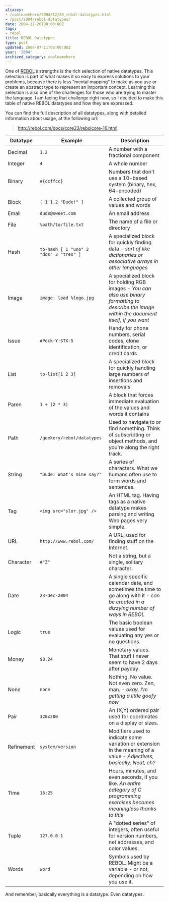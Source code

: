 ```yaml
---
aliases:
- /coolnamehere/2004/12/26_rebol-datatypes.html
- /post/2004/rebol-datatypes/
date: 2004-12-26T00:00:00Z
tags:
- rebol
title: REBOL Datatypes
type: post
updated: 2009-07-11T00:00:00Z
year: '2004'
archived_category: coolnamehere
---
```


One of [REBOL](http://www.rebol.com/)'s strengths is the rich selection of 
native datatypes.  This selection is part of what makes it so easy to express 
solutions to your problems, because there is less "mental mapping" to make as 
you use or create an abstract type to represent an important concept. Learning 
this selection is also one of the challenges for those who are trying to 
master the language. I am facing that challenge right now, so I decided to 
make this table of native REBOL datatypes and how they are expressed.
<!-- TEASER_END -->

You can find the full description of all datatypes, along with detailed 
information about usage, at the following url:

> <http://rebol.com/docs/core23/rebolcore-16.html>

Datatype   | Example                                | Description                                                        
-----------|----------------------------------------|--------------------------------------------------------------------
Decimal    | `1.2`                                  | A number with a fractional component                               
Integer    | `4`                                    | A whole number                                                     
Binary     | `#{ccffcc}`                            | Numbers that don't use a 10-based system (binary, hex, 64-encoded) 
Block      | `[ 1 1.2 "Dude!" ]`                    | A collected group of values and words                              
Email      | `dude@sweet.com`                       | An email address                                                   
File       | `%path/to/file.txt`                    | The name of a file or directory                                    
Hash       | `to-hash [ 1 "uno" 2 "dos" 3 "tres" ]` | A specialized block for quickly finding data - *sort of like dictionaries or associative arrays in other languages*
Image      | `image: load %logo.jpg`                | A specialized block for holding RGB images - *You can also use binary formatting to describe the image within the document itself, if you want* 
Issue      | `#Pock-Y-STX-5`                        | Handy for phone numbers, serial codes, clone identification, or credit cards 
List       | `to-list[1 2 3]`                       | A specialized block for quickly handling large numbers of insertions and removals 
Paren      | `1 + (2 * 3)`                          | A block that forces immediate evaluation of the values and words it contains 
Path       | `/geekery/rebol/datatypes`             | Used to navigate to or find something. Think of subscripting or object methods, and you're along the right track. 
String     | `"Dude! What's mine say?"`             | A series of characters. What we humans often use to form words and sentences. 
Tag        | `<img src="slor.jpg" />`               | An HTML tag. Having tags as a native datatype makes parsing and writing Web pages very simple. 
URL        | `http://www.rebol.com/`                | A URL, used for finding stuff on the Internet. 
Character  | `#"Z"`                                 | Not a string, but a single, solitary character. 
Date       | `23-Dec-2004`                          | A single specific calendar date, and sometimes the time to go along with it -  *can be created in a dizzying number of ways in REBOL* 
Logic      | `true`                                 | The basic boolean values used for evaluating any yes or no questions. 
Money      | `$8.24`                                | Monetary values. That stuff I never seem to have 2 days after payday. 
None       | `none`                                 | Nothing. No value. Not even zero. Zen, man. - *okay, I'm getting a little goofy now* 
Pair       | `320x200`                              | An (X,Y) ordered pair used for coordinates on a display or sizes. 
Refinement | `system/version`                       | Modifiers used to indicate some variation or extension in the meaning of a value - *Adjectives, basically. Neat, eh?* 
Time       | `16:25`                                | Hours, minutes, and even seconds, if you like. *An entire category of C programming exercises becomes meaningless thanks to this* 
Tuple      | `127.0.0.1`                            | A "dotted series" of integers, often useful for version numbers, net addresses, and color values. 
Words      | `word`                                 | Symbols used by REBOL. Might be a variable - or not, depending on how you use it. 

And remember, basically everything is a datatype. Even datatypes.


